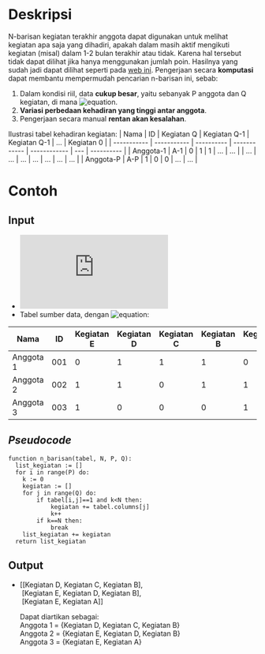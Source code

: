 # Deskripsi
N-barisan kegiatan terakhir anggota dapat digunakan untuk melihat kegiatan apa saja yang dihadiri, apakah dalam masih aktif mengikuti kegiatan (misal) dalam 1-2 bulan terakhir
atau tidak. Karena hal tersebut tidak dapat dilihat jika hanya menggunakan jumlah poin. Hasilnya yang sudah jadi dapat dilihat seperti pada 
[web ini](https://www.kopmaits.net/administrasi/rekap-poin-keaktifan). Pengerjaan secara **komputasi** dapat membantu mempermudah pencarian n-barisan ini, sebab:
1. Dalam kondisi riil, data **cukup besar**, yaitu sebanyak P anggota dan Q kegiatan, di mana ![equation](https://latex.codecogs.com/gif.latex?P>200,&space;Q>30&space;\in&space;\mathbb{N}).
2. **Variasi perbedaan kehadiran yang tinggi antar anggota**.
3. Pengerjaan secara manual **rentan akan kesalahan**.

Ilustrasi tabel kehadiran kegiatan:
| Nama        | ID          | Kegiatan Q | Kegiatan Q-1 | Kegiatan Q-1 | ... | Kegiatan 0 |
| ----------- | ----------- | ---------- | ------------ | ------------ | --- | ---------- | 
| Anggota-1   | A-1         | 0          | 1            | 1            | ... | ...        |
| ...         | ...         | ...        | ...          | ...          | ... | ...        |
| Anggota-P   | A-P         | 1          | 0            | 0            | ... | ...        |


# Contoh
## Input
* ![equation](https://latex.codecogs.com/gif.latex?N&space;=&space;3) 
* Tabel sumber data, dengan ![equation](https://latex.codecogs.com/svg.image?P=3,&space;Q=5):  

| Nama        | ID          | Kegiatan E | Kegiatan D | Kegiatan C | Kegiatan B | Kegiatan A |
| ----------- | ----------- | ---------- | ---------- | ---------- | ---------- | ---------- | 
| Anggota 1   | 001         | 0          | 1          | 1          | 1          | 0          |
| Anggota 2   | 002         | 1          | 1          | 0          | 1          | 1          |
| Anggota 3   | 003         | 1          | 0          | 0          | 0          | 1          |

## _Pseudocode_
```
function n_barisan(tabel, N, P, Q):
  list_kegiatan := []
  for i in range(P) do:
    k := 0    
    kegiatan := []
    for j in range(Q) do:                
        if tabel[i,j]==1 and k<N then:
            kegiatan += tabel.columns[j]
            k++                
        if k==N then:
            break  
    list_kegiatan += kegiatan
  return list_kegiatan
```

## Output
* [[Kegiatan D, Kegiatan C, Kegiatan B],  
  &nbsp;[Kegiatan E, Kegiatan D, Kegiatan B],  
  &nbsp;[Kegiatan E, Kegiatan A]]
  
  Dapat diartikan sebagai:  
  Anggota 1 = {Kegiatan D, Kegiatan C, Kegiatan B}  
  Anggota 2 = {Kegiatan E, Kegiatan D, Kegiatan B}  
  Anggota 3 = {Kegiatan E, Kegiatan A}

